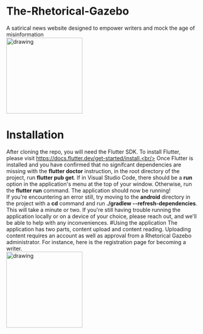 # The-Rhetorical-Gazebo
A satirical news website designed to empower writers and mock the age of misinformation<br>
<img src="https://therhetoricalgazebo-media.s3.us-east-2.amazonaws.com/Screenshot_20211122-170009.jpg" alt="drawing" width="200"/>
# Installation
After cloning the repo, you will need the Flutter SDK. To install Flutter, please visit
https://docs.flutter.dev/get-started/install.<br/>
Once Flutter is installed and you have confirmed that no signifcant dependencies are
missing with the **flutter doctor** instruction, in the root directory of the project, run
**flutter pub get**. If in Visual Studio Code, there should be a **run** option in the application's
menu at the top of your window. Otherwise, run the **flutter run** command. The application should now be 
running!<br/>
If you're encountering an error still, try moving to the **android** directory in the project with a **cd** command and run 
**./gradlew --refresh-dependencies**. This will take a minute or two. If you're still having trouble running the application
locally or on a device of your choice, please reach out, and we'll be able to help with any inconveniences.
#Using the application
The application has two parts, content upload and content reading. Uploading content requires an account as well as approval
from a Rhetorical Gazebo administrator. For instance, here is the registration page for becoming a writer.<br/>
<img src="https://therhetoricalgazebo-media.s3.us-east-2.amazonaws.com/Screenshot_20211122-165745.jpg" alt="drawing" width="200"/>
